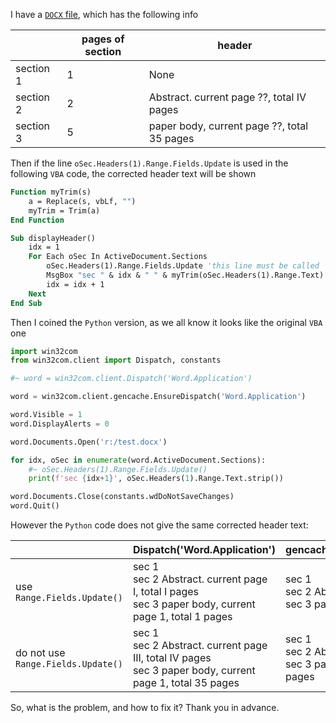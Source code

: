 
I have a [`DOCX` file](https://github.com/retsyo/read_word_header_win32com), which has the following info

|           | pages of section | header                                      |
| --------- | ---------------- | ------------------------------------------- |
| section 1 | 1                | None                                        |
| section 2 | 2                | Abstract. current page ??, total IV pages   |
| section 3 | 5                | paper body, current page ??, total 35 pages |

Then if the line `oSec.Headers(1).Range.Fields.Update` is used in the following `VBA` code, the corrected header text will be shown
```vb
Function myTrim(s)
    a = Replace(s, vbLf, "")
    myTrim = Trim(a)
End Function

Sub displayHeader()
    idx = 1
    For Each oSec In ActiveDocument.Sections
		oSec.Headers(1).Range.Fields.Update 'this line must be called
        MsgBox "sec " & idx & " " & myTrim(oSec.Headers(1).Range.Text)
        idx = idx + 1
    Next
End Sub

```

Then I coined the `Python` version, as we all know it looks like the original `VBA` one
```python
import win32com
from win32com.client import Dispatch, constants

#~ word = win32com.client.Dispatch('Word.Application')

word = win32com.client.gencache.EnsureDispatch('Word.Application')

word.Visible = 1
word.DisplayAlerts = 0

word.Documents.Open('r:/test.docx')

for idx, oSec in enumerate(word.ActiveDocument.Sections):
    #~ oSec.Headers(1).Range.Fields.Update()
    print(f'sec {idx+1}', oSec.Headers(1).Range.Text.strip())

word.Documents.Close(constants.wdDoNotSaveChanges)
word.Quit()
```
However the `Python` code does not give the same corrected header text:

|                                     | Dispatch('Word.Application')                                 | gencache.EnsureDispatch('Word.Application')                  |
| ----------------------------------- | ------------------------------------------------------------ | ------------------------------------------------------------ |
| use `Range.Fields.Update()`         | sec 1 <br/>sec 2 Abstract. current page I, total I pages<br/>sec 3 paper body, current page 1, total 1 pages | sec 1 <br/>sec 2 Abstract. current page I, total I pages<br/>sec 3 paper body, current page 1, total 1 pages |
| do not use  `Range.Fields.Update()` | sec 1 <br/>sec 2 Abstract. current page III, total IV pages<br/>sec 3 paper body, current page 1, total 35 pages | sec 1 <br/>sec 2 Abstract. current page I, total I pages<br/>sec 3 paper body, current page 1, total 35 pages |

So, what is the problem, and how to fix it? Thank you in advance.


